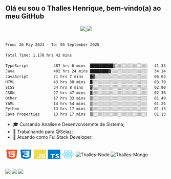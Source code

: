 ## Olá eu sou o Thalles Henrique, bem-vindo(a) ao meu GitHub

<div align="center">
  <a href="https://github.com/Thalles-HsA">
  <img height="180em" src="https://github-readme-stats.vercel.app/api?username=Thalles-HsA&show_icons=true&theme=radical&include_all_commits=true&count_private=true"/>
  <img height="180em" src="https://github-readme-stats.vercel.app/api/top-langs/?username=Thalles-HsA&exclude_repo=github-readme-stats,Pong,Freeway-JS&langs_count=5&theme=radical"/>
</div><br>
  
  <!--START_SECTION:waka-->

```txt
From: 26 May 2023 - To: 05 September 2025

Total Time: 1,178 hrs 42 mins

TypeScript           487 hrs 6 mins  ██████████▒░░░░░░░░░░░░░░   41.33 %
Java                 402 hrs 24 mins ████████▓░░░░░░░░░░░░░░░░   34.14 %
JavaScript           71 hrs 7 mins   █▓░░░░░░░░░░░░░░░░░░░░░░░   06.03 %
HTML                 43 hrs 38 mins  █░░░░░░░░░░░░░░░░░░░░░░░░   03.70 %
SCSS                 34 hrs 8 mins   ▓░░░░░░░░░░░░░░░░░░░░░░░░   02.90 %
JSON                 27 hrs 47 mins  ▓░░░░░░░░░░░░░░░░░░░░░░░░   02.36 %
Other                17 hrs 33 mins  ▒░░░░░░░░░░░░░░░░░░░░░░░░   01.49 %
YAML                 14 hrs 54 mins  ▒░░░░░░░░░░░░░░░░░░░░░░░░   01.26 %
Python               13 hrs 17 mins  ▒░░░░░░░░░░░░░░░░░░░░░░░░   01.13 %
Java Properties      13 hrs 17 mins  ▒░░░░░░░░░░░░░░░░░░░░░░░░   01.13 %
```

<!--END_SECTION:waka-->

  - 🎓 Cursando Analise e Desenvolviemnte de Sistema;
  - 🌱 Trabalhando para @Selaz;
  - 🎯 Atuando como FullStack Developer;
 
<div style="display: inline_block"><br>
  <img align="center" alt="Thalles-HTML" height="30" width="40" src="https://raw.githubusercontent.com/devicons/devicon/master/icons/html5/html5-original.svg">
  <img align="center" alt="Thalles-CSS" height="30" width="40" src="https://raw.githubusercontent.com/devicons/devicon/master/icons/css3/css3-original.svg">
  <img align="center" alt="Thalles-Js" height="30" width="40" src="https://raw.githubusercontent.com/devicons/devicon/master/icons/javascript/javascript-plain.svg">
  <img align="center" alt="Thalles-Ts" height="30" width="40" src="https://raw.githubusercontent.com/devicons/devicon/master/icons/typescript/typescript-plain.svg">
  <img align="center" alt="Thalles-React" height="30" width="40" src="https://raw.githubusercontent.com/devicons/devicon/master/icons/react/react-original.svg">
  <img align="center" alt="Thalles-Node" height="30" width="40" src="https://cdn.jsdelivr.net/gh/devicons/devicon/icons/nodejs/nodejs-original.svg" />
  <img align="center" alt="Thalles-Mongo" height="30" width="40" src="https://cdn.jsdelivr.net/gh/devicons/devicon/icons/mongodb/mongodb-original.svg" />
  
</div>

 ##
  
<div>
  <a href="https://www.linkedin.com/in/thalles-hsa" target="_blank"><img src="https://img.shields.io/badge/-LinkedIn-%230077B5?style=for-the-badge&logo=linkedin&logoColor=white" target="_blank"></a> 
  <a href="https://instagram.com/thalleshsa" target="_blank"><img src="https://img.shields.io/badge/-Instagram-%23E4405F?style=for-the-badge&logo=instagram&logoColor=white" target="_blank"></a>
  <a href = "mailto:thsa.henrique@gmail.com"><img src="https://img.shields.io/badge/-Gmail-%23333?style=for-the-badge&logo=gmail&logoColor=white" target="_blank"></a>
   
</div>
